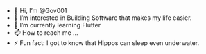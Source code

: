 - 👋 Hi, I’m @Gov001
- 👀 I’m interested in Building Software that makes my life easier.
- 🌱 I’m currently learning Flutter
- 📫 How to reach me ...
- ⚡ Fun fact: I got to know that Hippos can sleep even underwater.

<!---
Gov001/Gov001 is a ✨ special ✨ repository because its `README.md` (this file) appears on your GitHub profile.
You can click the Preview link to take a look at your changes.
--->
